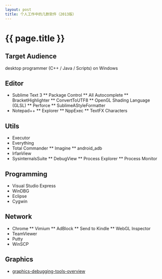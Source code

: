 ```yaml
---
layout: post
title: 个人工作中的几款软件（2013版）
---
```


{{ page.title }}
================

## Target Audience ##
desktop programmer (C++ / Java / Scripts) on Windows

## Editor ##
* Sublime Text 3
** Package Control
** All Autocomplete
** BracketHighlighter
** ConvertToUTF8
** OpenGL Shading Language (GLSL)
** Perforce
** SublimeAStyleFormatter
* Notepad++
** Explorer
** NppExec
** TextFX Characters

## Utils ##
* Executor
* Everything
* Total Commander
** Imagine
** android_adb
* IrfanView
* SysinternalsSuite
** DebugView
** Process Explorer
** Process Monitor

## Programming ##
* Visual Studio Express
* WinDBG
* Eclipse
* Cygwin

## Network ##
* Chrome
** Vimium
** AdBlock
** Send to Kindle
** WebGL Inspector
* TeamViewer
* Putty
* WinSCP

## Graphics ##
* [graphics-debugging-tools-overview](http://vinjn.github.io/2013/07/07/graphics-debugging-tools-overview.html)
